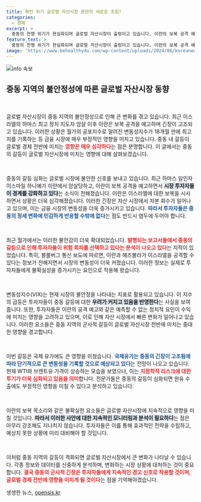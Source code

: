```yaml
---
title: 확전 위기 글로벌 자산시장 혼란의 새로운 조짐!
categories:
  - 경제
excerpt: >
  중동의 전쟁 위기가 현실화되며 글로벌 자산시장이 출렁이고 있습니다. 이란의 보복 공격 예고와 이스라엘의 경계 태세 강화가 투자자들을 긴장시키고, 유가 변동성도 커지고 있습니다. 이 상황에서 월가의 공포지수는 최고치에 도달했습니다.
feature_text: >
  중동의 전쟁 위기가 현실화되며 글로벌 자산시장이 출렁이고 있습니다. 이란의 보복 공격 예고와 이스라엘의 경계 태세 강화가 투자자들을 긴장시키고, 유가 변동성도 커지고 있습니다. 이 상황에서 월가의 공포지수는 최고치에 도달했습니다.
image: 'https://www.behealthy4u.com/wp-content/uploads/2024/06/koreanews.jpg'
---
```


<p><img src="https://www.behealthy4u.com/wp-content/uploads/2024/06/koreanews.jpg" alt="info 속보" /></p>

<h2 data-ke-size="size26">중동 지역의 불안정성에 따른 글로벌 자산시장 동향</h2>

<p data-ke-size="size16">&nbsp;</p>

<p>글로벌 자산시장이 중동 지역의 불안정성으로 인해 큰 변화를 겪고 있습니다. 최근 이스라엘의 하마스 최고 정치 지도자 암살 이후 이란은 보복 공격을 예고하며 긴장이 고조되고 있습니다. 이러한 상황은 월가의 공포지수로 알려진 변동성지수가 18개월 만에 최고치를 기록하는 등 금융 시장에 매우 부정적인 영향을 미치고 있습니다. 중동 내 갈등이 글로벌 경제 전반에 미치는 <b><span style="color: #ee2323;">영향은 매우 심각하다</span></b>는 점은 분명합니다. 이 글에서는 중동의 갈등이 글로벌 자산시장에 미치는 영향에 대해 살펴보겠습니다.</p>

<p data-ke-size="size16">&nbsp;</p>

<p>중동의 갈등 심화는 글로벌 시장에 불안한 신호를 보내고 있습니다. 최근 하마스 일인자 이스마일 하니예가 이란에서 암살당하고, 이란이 보복 공격을 예고하면서 <b><span style="background-color: #21538527;">시장 투자자들이 경계를 강화하고 있다</span></b>는 소식이 전해졌습니다. 이란은 이스라엘에 대한 보복을 시사하면서 상황은 더욱 심각해졌습니다. 이러한 긴장은 자산 시장에서 자본 회수가 일어나고 있으며, 이는 금융 시장의 변동성을 더욱 증가시키고 있습니다. <b><span style="color: #1a5490;">따라서 투자자들은 중동의 정세 변화에 민감하게 반응할 수밖에 없다</span></b>는 점도 반드시 염두에 두어야 합니다.</p>

<p data-ke-size="size16">&nbsp;</p>

<p>최근 월가에서는 이러한 불안감이 더욱 확대되었습니다. <b><span style="color: #ee2323;">발행되는 보고서들에서 중동의 갈등으로 인해 투자자들이 위험 회피를 선택하고 있다는 분석이 나오고 있다</span></b>는 지적이 있었습니다. 특히, 블룸버그 통신 보도에 따르면, 이란과 헤즈볼라가 이스라엘을 공격할 수 있다는 정보가 전해지면서 시장의 변동성이 더욱 커졌습니다. 이러한 정보는 실제로 투자자들에게 불확실성을 증가시키는 요인으로 작용해 왔습니다.</p>

<p data-ke-size="size16">&nbsp;</p>

<p>변동성지수(VIX)는 현재 시장의 불안정을 나타내는 지표로 활용되고 있습니다. 이 지수의 급등은 투자자들이 중동 갈등에 대한 <b><span style="background-color: #21538527;">우려가 커지고 있음을 반영한다</span></b>는 사실을 보여줍니다. 또한, 투자자들은 이란의 공격 예고와 같은 예측할 수 없는 정치적 요인이 수익에 미치는 영향을 고려하고 있으며, 이로 인해 자산 시장에서 빠른 변화가 일어나고 있습니다. 이러한 요소들은 중동 지역의 군사적 갈등이 글로벌 자산시장 전반에 미치는 중대한 영향을 경고합니다.</p>

<p data-ke-size="size16">&nbsp;</p>

<p>이번 갈등은 국제 유가에도 큰 영향을 미쳤습니다. <b><span style="color: #1a5490;">국제유가는 중동의 긴장이 고조됨에 따라 단기적으로 큰 변동성을 기록할 것으로 예상되고 있다</span></b>는 전망이 나오고 있습니다. 현재 WTI와 브렌트유 가격이 상승하는 모습을 보였으나, 이는 <b><span style="color: #ee2323;">지정학적 리스크에 대한 투기가 더욱 심화되고 있음을 의미</span></b>합니다. 전문가들은 중동의 갈등이 심화되면 원유 수출에도 부정적인 영향을 미칠 수 있다고 분석하고 있습니다.</p>

<p data-ke-size="size16">&nbsp;</p>

<p>이란의 보복 목소리와 같은 불확실한 요소들은 글로벌 자산시장에 지속적으로 영향을 미칠 것입니다. <b><span style="background-color: #21538527;">따라서 이러한 사안에 대한 지속적인 모니터링과 분석이 필요하다</span></b>는 점은 아무리 강조해도 지나치지 않습니다. 투자자들은 이를 통해 효과적인 전략을 수립하고, 예상치 못한 상황에 미리 대비해야 할 것입니다.</p>

<p data-ke-size="size16">&nbsp;</p>

<p>이처럼 중동 지역의 갈등이 격화되면 글로벌 자산시장에서 큰 변화가 나타날 수 있습니다. 각종 정보와 데이터를 신중하게 분석하며, 변화하는 시장 상황에 대처하는 것이 중요합니다. <b><span style="color: #ee2323;">결국 중동의 군사적 긴장은 투자자들에게 지속적인 경고 신호로 작용할 것이며, 글로벌 경제 전반에 영향을 미치게 될 것이다</span></b>는 점을 기억해야겠습니다.</p>
생생한 뉴스, <a href="https://opensis.kr" rel="dofollow">opensis.kr</a>


